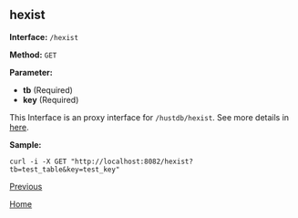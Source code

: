 ## hexist ##

**Interface:** `/hexist`

**Method:** `GET`

**Parameter:** 

*  **tb** (Required)  
*  **key** (Required)  

This Interface is an proxy interface for `/hustdb/hexist`. See more details in [here](../hustdb/hustdb/hexist.md).  

**Sample:**

    curl -i -X GET "http://localhost:8082/hexist?tb=test_table&key=test_key"

[Previous](../ha.md)

[Home](../../index.md)